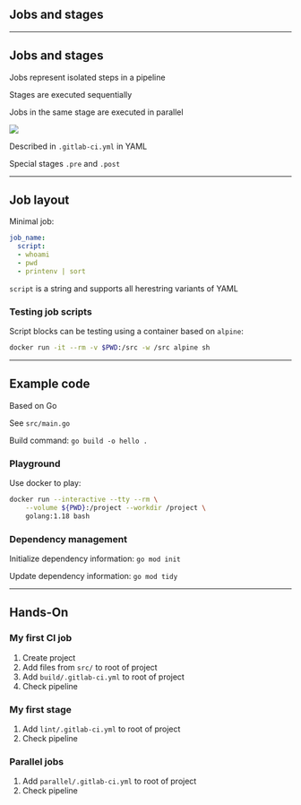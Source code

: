 <!-- .slide: id="gitlab_jobs" class="vertical-center" -->

<i class="fa-duotone fa-arrow-down-1-9 fa-8x fa-duotone-colors" style="float: right; color: grey;"></i>

## Jobs and stages

---

## Jobs and stages

Jobs represent isolated steps in a pipeline

Stages [](https://docs.gitlab.com/ee/ci/yaml/#stages) are executed sequentially

Jobs in the same stage are executed in parallel

![](160_gitlab_ci/010_jobs_and_stages/jobs_and_stages.drawio.svg) <!-- .element: style="width: 60%;" -->

Described in `.gitlab-ci.yml` in YAML [](https://yaml.org/)

Special stages `.pre` and `.post`

---

## Job layout

Minimal job:

```yaml
job_name:
  script:
  - whoami
  - pwd
  - printenv | sort
```

`script` is a string and supports all herestring variants of YAML

### Testing job scripts

Script blocks can be testing using a container based on `alpine`:

```bash
docker run -it --rm -v $PWD:/src -w /src alpine sh
```

---

## Example code

Based on Go [](https://go.dev/)

See `src/main.go`

Build command: `go build -o hello .`

### Playground

Use docker to play:

```bash
docker run --interactive --tty --rm \
    --volume ${PWD}:/project --workdir /project \
    golang:1.18 bash
```

### Dependency management

Initialize dependency information: `go mod init`

Update dependency information: `go mod tidy`

---

## Hands-On

### My first CI job

1. Create project
1. Add files from `src/` to root of project
1. Add `build/.gitlab-ci.yml` to root of project
1. Check pipeline

### My first stage

1. Add `lint/.gitlab-ci.yml` to root of project
1. Check pipeline

### Parallel jobs

1. Add `parallel/.gitlab-ci.yml` to root of project
1. Check pipeline
